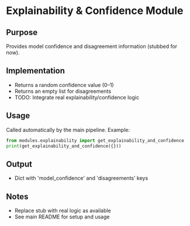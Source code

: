 # Explainability & Confidence Module

## Purpose

Provides model confidence and disagreement information (stubbed for now).

## Implementation

- Returns a random confidence value (0–1)
- Returns an empty list for disagreements
- TODO: Integrate real explainability/confidence logic

## Usage

Called automatically by the main pipeline. Example:

```python
from modules.explainability import get_explainability_and_confidence
print(get_explainability_and_confidence({}))
```

## Output

- Dict with 'model_confidence' and 'disagreements' keys

## Notes

- Replace stub with real logic as available
- See main README for setup and usage
